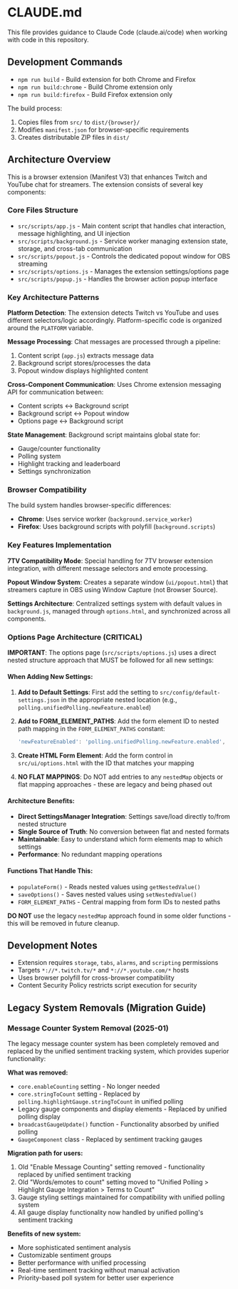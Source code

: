 # CLAUDE.md

This file provides guidance to Claude Code (claude.ai/code) when working with code in this repository.

## Development Commands

- `npm run build` - Build extension for both Chrome and Firefox
- `npm run build:chrome` - Build Chrome extension only
- `npm run build:firefox` - Build Firefox extension only

The build process:
1. Copies files from `src/` to `dist/{browser}/`
2. Modifies `manifest.json` for browser-specific requirements
3. Creates distributable ZIP files in `dist/`

## Architecture Overview

This is a browser extension (Manifest V3) that enhances Twitch and YouTube chat for streamers. The extension consists of several key components:

### Core Files Structure
- `src/scripts/app.js` - Main content script that handles chat interaction, message highlighting, and UI injection
- `src/scripts/background.js` - Service worker managing extension state, storage, and cross-tab communication
- `src/scripts/popout.js` - Controls the dedicated popout window for OBS streaming
- `src/scripts/options.js` - Manages the extension settings/options page
- `src/scripts/popup.js` - Handles the browser action popup interface

### Key Architecture Patterns

**Platform Detection**: The extension detects Twitch vs YouTube and uses different selectors/logic accordingly. Platform-specific code is organized around the `PLATFORM` variable.

**Message Processing**: Chat messages are processed through a pipeline:
1. Content script (`app.js`) extracts message data
2. Background script stores/processes the data
3. Popout window displays highlighted content

**Cross-Component Communication**: Uses Chrome extension messaging API for communication between:
- Content scripts ↔ Background script
- Background script ↔ Popout window
- Options page ↔ Background script

**State Management**: Background script maintains global state for:
- Gauge/counter functionality
- Polling system
- Highlight tracking and leaderboard
- Settings synchronization

### Browser Compatibility

The build system handles browser-specific differences:
- **Chrome**: Uses service worker (`background.service_worker`)
- **Firefox**: Uses background scripts with polyfill (`background.scripts`)

### Key Features Implementation

**7TV Compatibility Mode**: Special handling for 7TV browser extension integration, with different message selectors and emote processing.

**Popout Window System**: Creates a separate window (`ui/popout.html`) that streamers capture in OBS using Window Capture (not Browser Source).

**Settings Architecture**: Centralized settings system with default values in `background.js`, managed through `options.html`, and synchronized across all components.

### Options Page Architecture (CRITICAL)

**IMPORTANT**: The options page (`src/scripts/options.js`) uses a direct nested structure approach that MUST be followed for all new settings:

#### When Adding New Settings:

1. **Add to Default Settings**: First add the setting to `src/config/default-settings.json` in the appropriate nested location (e.g., `polling.unifiedPolling.newFeature.enabled`)

2. **Add to FORM_ELEMENT_PATHS**: Add the form element ID to nested path mapping in the `FORM_ELEMENT_PATHS` constant:
   ```javascript
   'newFeatureEnabled': 'polling.unifiedPolling.newFeature.enabled',
   ```

3. **Create HTML Form Element**: Add the form control in `src/ui/options.html` with the ID that matches your mapping

4. **NO FLAT MAPPINGS**: Do NOT add entries to any `nestedMap` objects or flat mapping approaches - these are legacy and being phased out

#### Architecture Benefits:
- **Direct SettingsManager Integration**: Settings save/load directly to/from nested structure
- **Single Source of Truth**: No conversion between flat and nested formats
- **Maintainable**: Easy to understand which form elements map to which settings
- **Performance**: No redundant mapping operations

#### Functions That Handle This:
- `populateForm()` - Reads nested values using `getNestedValue()`
- `saveOptions()` - Saves nested values using `setNestedValue()`
- `FORM_ELEMENT_PATHS` - Central mapping from form IDs to nested paths

**DO NOT** use the legacy `nestedMap` approach found in some older functions - this will be removed in future cleanup.

## Development Notes

- Extension requires `storage`, `tabs`, `alarms`, and `scripting` permissions
- Targets `*://*.twitch.tv/*` and `*://*.youtube.com/*` hosts
- Uses browser polyfill for cross-browser compatibility
- Content Security Policy restricts script execution for security

## Legacy System Removals (Migration Guide)

### Message Counter System Removal (2025-01)

The legacy message counter system has been completely removed and replaced by the unified sentiment tracking system, which provides superior functionality:

**What was removed:**
- `core.enableCounting` setting - No longer needed
- `core.stringToCount` setting - Replaced by `polling.highlightGauge.stringToCount` in unified polling
- Legacy gauge components and display elements - Replaced by unified polling display
- `broadcastGaugeUpdate()` function - Functionality absorbed by unified polling
- `GaugeComponent` class - Replaced by sentiment tracking gauges

**Migration path for users:**
1. Old "Enable Message Counting" setting removed - functionality replaced by unified sentiment tracking
2. Old "Words/emotes to count" setting moved to "Unified Polling > Highlight Gauge Integration > Terms to Count"
3. Gauge styling settings maintained for compatibility with unified polling system
4. All gauge display functionality now handled by unified polling's sentiment tracking

**Benefits of new system:**
- More sophisticated sentiment analysis
- Customizable sentiment groups
- Better performance with unified processing
- Real-time sentiment tracking without manual activation
- Priority-based poll system for better user experience